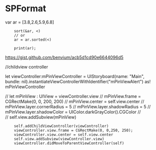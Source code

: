 # SPFormat

var ar = [3.8,2.6,5.9,6.8]
        
        sort(&ar, <)
        // or
        ar = ar.sorted(<)
        
        print(ar);

https://gist.github.com/benvium/acb5d1cd90e6644096d5



//childview controller

let viewController:mPinViewController = UIStoryboard(name: "Main", bundle: nil).instantiateViewControllerWithIdentifier("mPinViewAlert") as! mPinViewController
        
        
//        let mPinView : UIView = viewController.view
//        mPinView.frame = CGRectMake(0, 0, 200, 200)
//        mPinView.center = self.view.center
//        mPinView.layer.cornerRadius = 5
//        mPinView.layer.shadowRadius = 5
//        mPinView.layer.shadowColor = UIColor.darkGrayColor().CGColor
//        
//        self.view.addSubview(mPinView)
        
        self.addChildViewController(viewController)
        viewController.view.frame = CGRectMake(0, 0,250, 250);
        viewController.view.center = self.view.center
        self.view.addSubview(viewController.view)
        viewController.didMoveToParentViewController(self)

